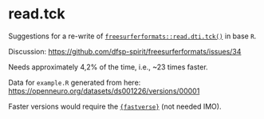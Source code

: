 # read.tck
Suggestions for a re-write of [`freesurferformats::read.dti.tck()`](https://github.com/dfsp-spirit/freesurferformats/blob/master/R/read_dti_tck.R) in base `R`. 

Discussion: https://github.com/dfsp-spirit/freesurferformats/issues/34

Needs approximately 4,2% of the time, i.e., ~23 times faster. 

Data for `example.R` generated from here: 
https://openneuro.org/datasets/ds001226/versions/00001

Faster versions would require the [`{fastverse}`](https://github.com/fastverse/fastverse) (not needed IMO). 
